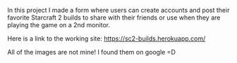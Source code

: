 In this project I made a form where users can create accounts and post their favorite Starcraft 2 builds to share with their friends or use when they are playing the game on a 2nd monitor.

Here is a link to the working site:  https://sc2-builds.herokuapp.com/

All of the images are not mine! I found them on google =D
